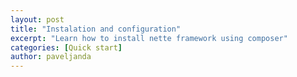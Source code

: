 ```yaml
---
layout: post
title: "Instalation and configuration"
excerpt: "Learn how to install nette framework using composer"
categories: [Quick start]
author: paveljanda
---
```

